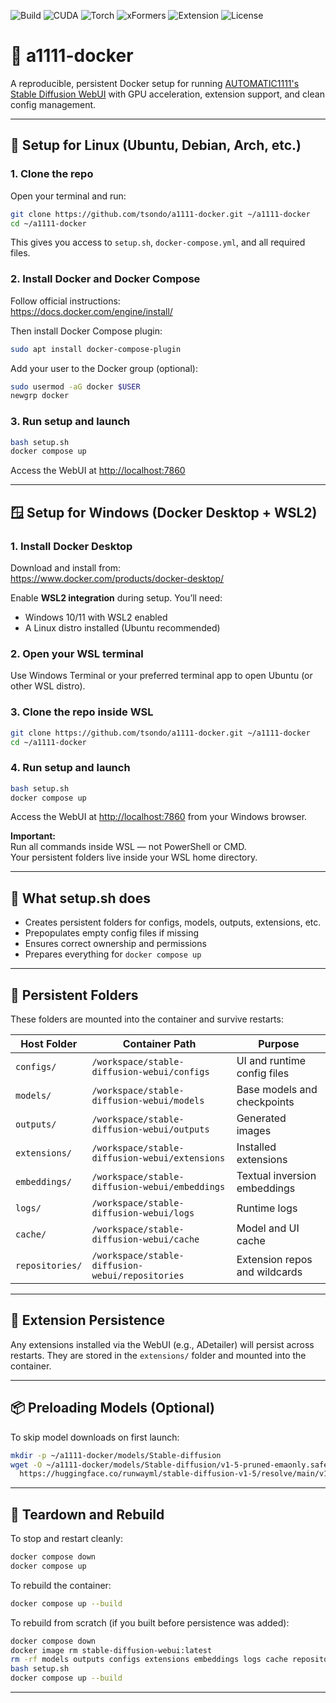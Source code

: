 ![Build](https://img.shields.io/badge/build-passing-brightgreen)
![CUDA](https://img.shields.io/badge/CUDA-12.8-blue)
![Torch](https://img.shields.io/badge/Torch-2.2.2-informational)
![xFormers](https://img.shields.io/badge/xFormers-enabled-success)
![Extension](https://img.shields.io/badge/ADetailer-persistent-success)
![License](https://img.shields.io/github/license/tsondo/a1111-docker)

# 🧠 a1111-docker

A reproducible, persistent Docker setup for running [AUTOMATIC1111's Stable Diffusion WebUI](https://github.com/AUTOMATIC1111/stable-diffusion-webui) with GPU acceleration, extension support, and clean config management.

---

## 🐧 Setup for Linux (Ubuntu, Debian, Arch, etc.)

### 1. Clone the repo

Open your terminal and run:

```bash
git clone https://github.com/tsondo/a1111-docker.git ~/a1111-docker
cd ~/a1111-docker
```

This gives you access to `setup.sh`, `docker-compose.yml`, and all required files.

### 2. Install Docker and Docker Compose

Follow official instructions:  
https://docs.docker.com/engine/install/

Then install Docker Compose plugin:

```bash
sudo apt install docker-compose-plugin
```

Add your user to the Docker group (optional):

```bash
sudo usermod -aG docker $USER
newgrp docker
```

### 3. Run setup and launch

```bash
bash setup.sh
docker compose up
```

Access the WebUI at [http://localhost:7860](http://localhost:7860)

---

## 🪟 Setup for Windows (Docker Desktop + WSL2)

### 1. Install Docker Desktop

Download and install from:  
https://www.docker.com/products/docker-desktop/

Enable **WSL2 integration** during setup. You’ll need:

- Windows 10/11 with WSL2 enabled
- A Linux distro installed (Ubuntu recommended)

### 2. Open your WSL terminal

Use Windows Terminal or your preferred terminal app to open Ubuntu (or other WSL distro).

### 3. Clone the repo inside WSL

```bash
git clone https://github.com/tsondo/a1111-docker.git ~/a1111-docker
cd ~/a1111-docker
```

### 4. Run setup and launch

```bash
bash setup.sh
docker compose up
```

Access the WebUI at [http://localhost:7860](http://localhost:7860) from your Windows browser.

**Important:**  
Run all commands inside WSL — not PowerShell or CMD.  
Your persistent folders live inside your WSL home directory.

---

## 🚀 What setup.sh does

- Creates persistent folders for configs, models, outputs, extensions, etc.
- Prepopulates empty config files if missing
- Ensures correct ownership and permissions
- Prepares everything for `docker compose up`

---

## 🧱 Persistent Folders

These folders are mounted into the container and survive restarts:

| Host Folder       | Container Path                                      | Purpose                          |
|-------------------|-----------------------------------------------------|----------------------------------|
| `configs/`        | `/workspace/stable-diffusion-webui/configs`         | UI and runtime config files      |
| `models/`         | `/workspace/stable-diffusion-webui/models`          | Base models and checkpoints      |
| `outputs/`        | `/workspace/stable-diffusion-webui/outputs`         | Generated images                 |
| `extensions/`     | `/workspace/stable-diffusion-webui/extensions`      | Installed extensions             |
| `embeddings/`     | `/workspace/stable-diffusion-webui/embeddings`      | Textual inversion embeddings     |
| `logs/`           | `/workspace/stable-diffusion-webui/logs`            | Runtime logs                     |
| `cache/`          | `/workspace/stable-diffusion-webui/cache`           | Model and UI cache               |
| `repositories/`   | `/workspace/stable-diffusion-webui/repositories`    | Extension repos and wildcards    |

---

## 🧩 Extension Persistence

Any extensions installed via the WebUI (e.g., ADetailer) will persist across restarts. They are stored in the `extensions/` folder and mounted into the container.

---

## 📦 Preloading Models (Optional)

To skip model downloads on first launch:

```bash
mkdir -p ~/a1111-docker/models/Stable-diffusion
wget -O ~/a1111-docker/models/Stable-diffusion/v1-5-pruned-emaonly.safetensors \
  https://huggingface.co/runwayml/stable-diffusion-v1-5/resolve/main/v1-5-pruned-emaonly.safetensors
```

---

## 🧼 Teardown and Rebuild

To stop and restart cleanly:

```bash
docker compose down
docker compose up
```

To rebuild the container:

```bash
docker compose up --build
```

To rebuild from scratch (if you built before persistence was added):

```bash
docker compose down
docker image rm stable-diffusion-webui:latest
rm -rf models outputs configs extensions embeddings logs cache repositories
bash setup.sh
docker compose up --build
```

---
